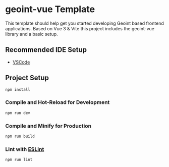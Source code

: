 # geoint-vue Template

This template should help get you started developing Geoint based frontend applications. Based on Vue 3 & Vite this project includes the geoint-vue library and a basic setup.

## Recommended IDE Setup

-   [VSCode](https://code.visualstudio.com/)

## Project Setup

```sh
npm install
```

### Compile and Hot-Reload for Development

```sh
npm run dev
```

### Compile and Minify for Production

```sh
npm run build
```

### Lint with [ESLint](https://eslint.org/)

```sh
npm run lint
```
